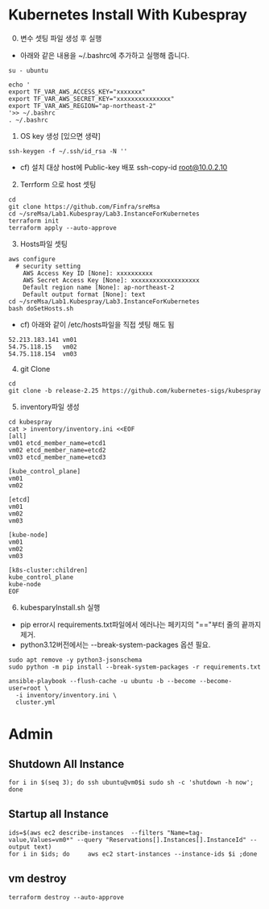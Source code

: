 # Kubernetes Install With Kubespray
0. 변수 셋팅 파일 생성 후 실행
* 아래와 같은 내용을 ~/.bashrc에 추가하고 실행해 줍니다.
```
su - ubuntu

echo '
export TF_VAR_AWS_ACCESS_KEY="xxxxxxx"
export TF_VAR_AWS_SECRET_KEY="xxxxxxxxxxxxxxx"
export TF_VAR_AWS_REGION="ap-northeast-2"
'>> ~/.bashrc
. ~/.bashrc
```

1. OS key 생성 [있으면 생략]
```
ssh-keygen -f ~/.ssh/id_rsa -N ''
```
* cf) 설치 대상 host에 Public-key 배포
    ssh-copy-id root@10.0.2.10

2. Terrform 으로 host 셋팅
```
cd
git clone https://github.com/Finfra/sreMsa
cd ~/sreMsa/Lab1.Kubespray/Lab3.InstanceForKubernetes
terraform init
terraform apply --auto-approve
```


3. Hosts파일 셋팅
```
aws configure
  # security setting
    AWS Access Key ID [None]: xxxxxxxxxx
    AWS Secret Access Key [None]: xxxxxxxxxxxxxxxxxxx
    Default region name [None]: ap-northeast-2
    Default output format [None]: text
cd ~/sreMsa/Lab1.Kubespray/Lab3.InstanceForKubernetes
bash doSetHosts.sh
```

* cf) 아래와 같이 /etc/hosts파일을 직접 셋팅 해도 됨
```
52.213.183.141 vm01
54.75.118.15   vm02
54.75.118.154  vm03
```

4. git Clone
```
cd
git clone -b release-2.25 https://github.com/kubernetes-sigs/kubespray
```

5. inventory파일 생성
```
cd kubespray
cat > inventory/inventory.ini <<EOF
[all]
vm01 etcd_member_name=etcd1
vm02 etcd_member_name=etcd2
vm03 etcd_member_name=etcd3

[kube_control_plane]
vm01
vm02

[etcd]
vm01
vm02
vm03

[kube-node]
vm01
vm02
vm03

[k8s-cluster:children]
kube_control_plane
kube-node
EOF
```

6. kubesparyInstall.sh 실행
* pip error시 requirements.txt파일에서 에러나는 페키지의 "=="부터 줄의 끝까지 제거.
* python3.12버전에서는 --break-system-packages 옵션 필요. 
```
sudo apt remove -y python3-jsonschema
sudo python -m pip install --break-system-packages -r requirements.txt

ansible-playbook --flush-cache -u ubuntu -b --become --become-user=root \
  -i inventory/inventory.ini \
  cluster.yml
```

# Admin
## Shutdown All Instance
```
for i in $(seq 3); do ssh ubuntu@vm0$i sudo sh -c 'shutdown -h now'; done
```
## Startup all Instance
```
ids=$(aws ec2 describe-instances  --filters "Name=tag-value,Values=vm0*" --query "Reservations[].Instances[].InstanceId" --output text)
for i in $ids; do     aws ec2 start-instances --instance-ids $i ;done
```

## vm destroy
```
terraform destroy --auto-approve
```
